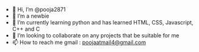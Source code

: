 - 👋 Hi, I’m @pooja2871
- 👀 I’m a newbie
- 🌱 I’m currently learning python and has learned HTML, CSS, Javascript, C++ and C
- 💞️ I’m looking to collaborate on any projects that be suitable for me
- 📫 How to reach me gmail : poojaatmail4@gmail.com

<!---
pooja2871/pooja2871 is a ✨ special ✨ repository because its `README.md` (this file) appears on your GitHub profile.
You can click the Preview link to take a look at your changes.
--->
